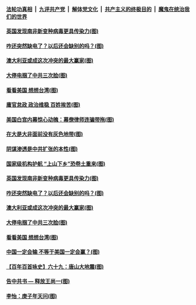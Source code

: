 ####  [法轮功真相](../../../../basic/blob/master/README.md?t=12250402) &nbsp;|&nbsp; [九评共产党](../../../../9ping.md/blob/master/README.md?t=12250402) &nbsp;|&nbsp; [解体党文化](../../../../jtdwh.md/blob/master/README.md?t=12250402)  &nbsp;|&nbsp; [共产主义的终极目的](../../../../gczydzjmd.md/blob/master/README.md?t=12250402) &nbsp;|&nbsp; [魔鬼在统治我们的世界](../../../../mgztzwmdsj.md/blob/master/README.md?t=12250402) 

#### [英国发现南非新变种病毒更具传染力(图)](../pages/p4/956841.md?t=12250402) 


#### [咋还突然缺电了？以后还会缺别的吗？(图)](../pages/p4/956716.md?t=12250402) 

#### [澳大利亚或成这次冲突的最大赢家(图)](../pages/p4/956724.md?t=12250402) 

#### [大停电掴了中共三次脸(图)](../pages/p4/956729.md?t=12250402) 

#### [看看美国 想想台湾(图)](../pages/p4/956723.md?t=12250402) 



#### [庸官怠政 政治维稳 百姓挨苦(图)](../pages/p4/956860.md?t=12250402) 

#### [美国白宫内幕惊心动魄：幕僚律师连骗带拖(图)](../pages/p4/956856.md?t=12250402) 

#### [在大是大非面前没有灰色地带(图)](../pages/p4/956852.md?t=12250402) 

#### [阴谋渗透是中共扩张的本性(图)](../pages/p4/956850.md?t=12250402) 

#### [国家级机构护航 “上山下乡”恐卷土重来(图)](../pages/p4/956845.md?t=12250402) 

#### [英国发现南非新变种病毒更具传染力(图)](../pages/p4/956841.md?t=12250402) 



#### [咋还突然缺电了？以后还会缺别的吗？(图)](../pages/p4/956716.md?t=12250402) 

#### [澳大利亚或成这次冲突的最大赢家(图)](../pages/p4/956724.md?t=12250402) 

#### [大停电掴了中共三次脸(图)](../pages/p4/956729.md?t=12250402) 

#### [看看美国 想想台湾(图)](../pages/p4/956723.md?t=12250402) 

#### [中国一定会输 不等于美国一定会赢？(图)](../pages/p4/956720.md?t=12250402) 

#### [【百年百首咏史】六十九：唐山大地震(图)](../pages/p4/956719.md?t=12250402) 

#### [告中共书 — 释放王尚一(图)](../pages/p4/956163.md?t=12250402) 



#### [李怡：庚子年天问(图)](../pages/p4/956601.md?t=12250402) 

